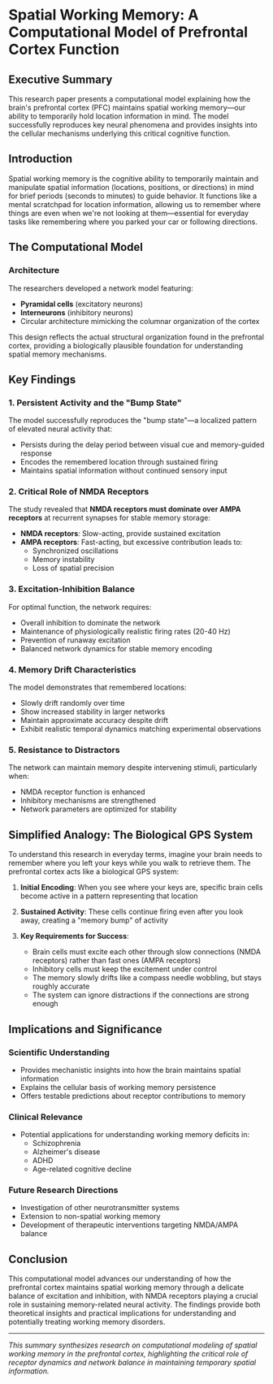 # Spatial Working Memory: A Computational Model of Prefrontal Cortex Function

## Executive Summary

This research paper presents a computational model explaining how the brain's prefrontal cortex (PFC) maintains spatial working memory—our ability to temporarily hold location information in mind. The model successfully reproduces key neural phenomena and provides insights into the cellular mechanisms underlying this critical cognitive function.

## Introduction

Spatial working memory is the cognitive ability to temporarily maintain and manipulate spatial information (locations, positions, or directions) in mind for brief periods (seconds to minutes) to guide behavior. It functions like a mental scratchpad for location information, allowing us to remember where things are even when we're not looking at them—essential for everyday tasks like remembering where you parked your car or following directions.

## The Computational Model

### Architecture

The researchers developed a network model featuring:
- **Pyramidal cells** (excitatory neurons)
- **Interneurons** (inhibitory neurons)
- Circular architecture mimicking the columnar organization of the cortex

This design reflects the actual structural organization found in the prefrontal cortex, providing a biologically plausible foundation for understanding spatial memory mechanisms.

## Key Findings

### 1. Persistent Activity and the "Bump State"

The model successfully reproduces the "bump state"—a localized pattern of elevated neural activity that:
- Persists during the delay period between visual cue and memory-guided response
- Encodes the remembered location through sustained firing
- Maintains spatial information without continued sensory input

### 2. Critical Role of NMDA Receptors

The study revealed that **NMDA receptors must dominate over AMPA receptors** at recurrent synapses for stable memory storage:

- **NMDA receptors**: Slow-acting, provide sustained excitation
- **AMPA receptors**: Fast-acting, but excessive contribution leads to:
  - Synchronized oscillations
  - Memory instability
  - Loss of spatial precision

### 3. Excitation-Inhibition Balance

For optimal function, the network requires:
- Overall inhibition to dominate the network
- Maintenance of physiologically realistic firing rates (20-40 Hz)
- Prevention of runaway excitation
- Balanced network dynamics for stable memory encoding

### 4. Memory Drift Characteristics

The model demonstrates that remembered locations:
- Slowly drift randomly over time
- Show increased stability in larger networks
- Maintain approximate accuracy despite drift
- Exhibit realistic temporal dynamics matching experimental observations

### 5. Resistance to Distractors

The network can maintain memory despite intervening stimuli, particularly when:
- NMDA receptor function is enhanced
- Inhibitory mechanisms are strengthened
- Network parameters are optimized for stability

## Simplified Analogy: The Biological GPS System

To understand this research in everyday terms, imagine your brain needs to remember where you left your keys while you walk to retrieve them. The prefrontal cortex acts like a biological GPS system:

1. **Initial Encoding**: When you see where your keys are, specific brain cells become active in a pattern representing that location

2. **Sustained Activity**: These cells continue firing even after you look away, creating a "memory bump" of activity

3. **Key Requirements for Success**:
   - Brain cells must excite each other through slow connections (NMDA receptors) rather than fast ones (AMPA receptors)
   - Inhibitory cells must keep the excitement under control
   - The memory slowly drifts like a compass needle wobbling, but stays roughly accurate
   - The system can ignore distractions if the connections are strong enough

## Implications and Significance

### Scientific Understanding
- Provides mechanistic insights into how the brain maintains spatial information
- Explains the cellular basis of working memory persistence
- Offers testable predictions about receptor contributions to memory

### Clinical Relevance
- Potential applications for understanding working memory deficits in:
  - Schizophrenia
  - Alzheimer's disease
  - ADHD
  - Age-related cognitive decline

### Future Research Directions
- Investigation of other neurotransmitter systems
- Extension to non-spatial working memory
- Development of therapeutic interventions targeting NMDA/AMPA balance

## Conclusion

This computational model advances our understanding of how the prefrontal cortex maintains spatial working memory through a delicate balance of excitation and inhibition, with NMDA receptors playing a crucial role in sustaining memory-related neural activity. The findings provide both theoretical insights and practical implications for understanding and potentially treating working memory disorders.

---

*This summary synthesizes research on computational modeling of spatial working memory in the prefrontal cortex, highlighting the critical role of receptor dynamics and network balance in maintaining temporary spatial information.*